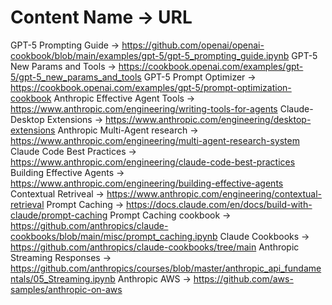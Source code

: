 # Content Name -> URL

GPT-5 Prompting Guide -> https://github.com/openai/openai-cookbook/blob/main/examples/gpt-5/gpt-5_prompting_guide.ipynb
GPT-5 New Params and Tools -> https://cookbook.openai.com/examples/gpt-5/gpt-5_new_params_and_tools
GPT-5 Prompt Optimizer -> https://cookbook.openai.com/examples/gpt-5/prompt-optimization-cookbook
Anthropic Effective Agent Tools -> https://www.anthropic.com/engineering/writing-tools-for-agents
Claude-Desktop Extensions -> https://www.anthropic.com/engineering/desktop-extensions
Anthropic Multi-Agent research -> https://www.anthropic.com/engineering/multi-agent-research-system
Claude Code Best Practices -> https://www.anthropic.com/engineering/claude-code-best-practices
Building Effective Agents -> https://www.anthropic.com/engineering/building-effective-agents
Contextual Retriveal -> https://www.anthropic.com/engineering/contextual-retrieval
Prompt Caching -> https://docs.claude.com/en/docs/build-with-claude/prompt-caching
Prompt Caching cookbook -> https://github.com/anthropics/claude-cookbooks/blob/main/misc/prompt_caching.ipynb
Claude Cookbooks -> https://github.com/anthropics/claude-cookbooks/tree/main
Anthropic Streaming Responses -> https://github.com/anthropics/courses/blob/master/anthropic_api_fundamentals/05_Streaming.ipynb
Anthropic AWS -> https://github.com/aws-samples/anthropic-on-aws
